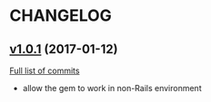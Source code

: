 # CHANGELOG

## [v1.0.1](https://github.com/lscspirit/app_config_loader/tree/v1.0.1) (2017-01-12)
[Full list of commits](https://github.com/lscspirit/app_config_loader/compare/58ae3bea8d929ce97ac2985f4485d435bd6056c6...v1.0.1)

- allow the gem to work in non-Rails environment